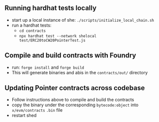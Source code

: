 ## Running hardhat tests locally
 * start up a local instance of she: `./scripts/initialize_local_chain.sh`
 * run a hardhat tests:
    * `cd contracts`
    * `npx hardhat test --network shelocal test/ERC20toCW20PointerTest.js`

## Compile and build contracts with Foundry
 * run: `forge install` and `forge build`
 * This will generate binaries and abis in the `contracts/out/` directory

## Updating Pointer contracts across codebase
 * Follow instructions above to compile and build the contracts
 * copy the binary under the corresponding `bytecode:object` into `x/evm/contracts` `.bin` file
 * restart shed
